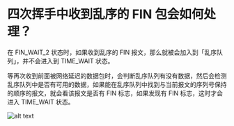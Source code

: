 # 四次挥手中收到乱序的 FIN 包会如何处理？

在 FIN_WAIT_2 状态时，如果收到乱序的 FIN 报文，那么就被会加入到「乱序队列」，并不会进入到 TIME_WAIT 状态。

等再次收到前面被网络延迟的数据包时，会判断乱序队列有没有数据，然后会检测乱序队列中是否有可用的数据，如果能在乱序队列中找到与当前报文的序列号保持的顺序的报文，就会看该报文是否有 FIN 标志，如果发现有 FIN 标志，这时才会进入 TIME_WAIT 状态。

![alt text](image-61.png)